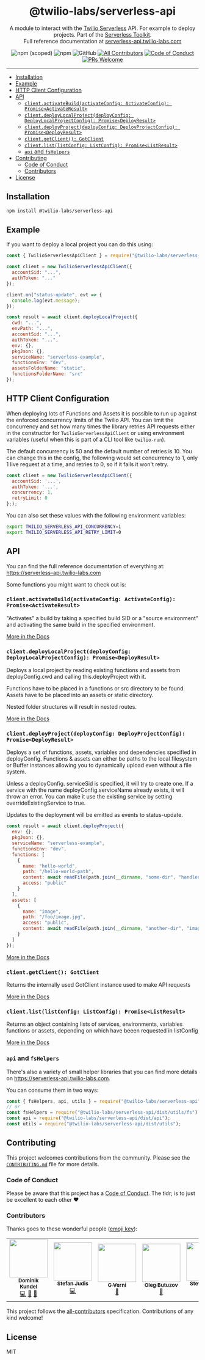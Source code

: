 <h1 align="center">@twilio-labs/serverless-api</h1>
<p align="center">A module to interact with the <a href="https://www.twilio.com/functions">Twilio Serverless</a> API. For example to deploy projects. 
Part of the <a href="https://github.com/twilio-labs/serverless-toolkit">Serverless Toolkit</a>.
<br>Full reference documentation at <a href="https://serverless-api.twilio-labs.com">serverless-api.twilio-labs.com</a></p>
<p align="center">
<img alt="npm (scoped)" src="https://img.shields.io/npm/v/@twilio-labs/serverless-api.svg?style=flat-square"> <img alt="npm" src="https://img.shields.io/npm/dt/@twilio-labs/serverless-api.svg?style=flat-square"> <img alt="GitHub" src="https://img.shields.io/github/license/twilio-labs/serverless-api.svg?style=flat-square"> <a href="#contributors"><img alt="All Contributors" src="https://img.shields.io/badge/all_contributors-1-orange.svg?style=flat-square" /></a> <a href="https://github.com/twilio-labs/.github/blob/master/CODE_OF_CONDUCT.md"><img alt="Code of Conduct" src="https://img.shields.io/badge/%F0%9F%92%96-Code%20of%20Conduct-blueviolet.svg?style=flat-square"></a> <a href="http://makeapullrequest.com"><img src="https://img.shields.io/badge/PRs-welcome-brightgreen.svg?style=flat-square" alt="PRs Welcome" /></a> </<a>
<hr>

- [Installation](#installation)
- [Example](#example)
- [HTTP Client Configuration](#http-client-configuration)
- [API](#api)
  - [`client.activateBuild(activateConfig: ActivateConfig): Promise<ActivateResult>`](#clientactivatebuildactivateconfig-activateconfig-promiseactivateresult)
  - [`client.deployLocalProject(deployConfig: DeployLocalProjectConfig): Promise<DeployResult>`](#clientdeploylocalprojectdeployconfig-deploylocalprojectconfig-promisedeployresult)
  - [`client.deployProject(deployConfig: DeployProjectConfig): Promise<DeployResult>`](#clientdeployprojectdeployconfig-deployprojectconfig-promisedeployresult)
  - [`client.getClient(): GotClient`](#clientgetclient-gotclient)
  - [`client.list(listConfig: ListConfig): Promise<ListResult>`](#clientlistlistconfig-listconfig-promiselistresult)
  - [`api` and `fsHelpers`](#api-and-fshelpers)
- [Contributing](#contributing)
  - [Code of Conduct](#code-of-conduct)
  - [Contributors](#contributors)
- [License](#license)

## Installation

```bash
npm install @twilio-labs/serverless-api
```

## Example

If you want to deploy a local project you can do this using:

```js
const { TwilioServerlessApiClient } = require("@twilio-labs/serverless-api");

const client = new TwilioServerlessApiClient({
  accountSid: "...",
  authToken: "..."
});

client.on("status-update", evt => {
  console.log(evt.message);
});

const result = await client.deployLocalProject({
  cwd: "...",
  envPath: "...",
  accountSid: "...",
  authToken: "...",
  env: {},
  pkgJson: {},
  serviceName: "serverless-example",
  functionsEnv: "dev",
  assetsFolderName: "static",
  functionsFolderName: "src"
});
```

## HTTP Client Configuration

When deploying lots of Functions and Assets it is possible to run up against the enforced concurrency limits of the Twilio API. You can limit the concurrency and set how many times the library retries API requests either in the constructor for `TwilioServerlessApiClient` or using environment variables (useful when this is part of a CLI tool like `twilio-run`).

The default concurrency is 50 and the default number of retries is 10. You can change this in the config, the following would set concurrency to 1, only 1 live request at a time, and retries to 0, so if it fails it won't retry.

```js
const client = new TwilioServerlessApiClient({
  accountSid: '...',
  authToken: '...',
  concurrency: 1,
  retryLimit: 0
};);
```

You can also set these values with the following environment variables:

```bash
export TWILIO_SERVERLESS_API_CONCURRENCY=1
export TWILIO_SERVERLESS_API_RETRY_LIMIT=0
```

## API

You can find the full reference documentation of everything at: https://serverless-api.twilio-labs.com

Some functions you might want to check out is:

### `client.activateBuild(activateConfig: ActivateConfig): Promise<ActivateResult>`

"Activates" a build by taking a specified build SID or a "source environment" and activating the same build in the specified environment.

[More in the Docs](https://serverless-api.twilio-labs.com/classes/_client_.twilioserverlessapiclient.html#activatebuild)

### `client.deployLocalProject(deployConfig: DeployLocalProjectConfig): Promise<DeployResult>`

Deploys a local project by reading existing functions and assets from deployConfig.cwd and calling this.deployProject with it.

Functions have to be placed in a functions or src directory to be found. Assets have to be placed into an assets or static directory.

Nested folder structures will result in nested routes.

[More in the Docs](https://serverless-api.twilio-labs.com/classes/_client_.twilioserverlessapiclient.html#deploylocalproject)

### `client.deployProject(deployConfig: DeployProjectConfig): Promise<DeployResult>`

Deploys a set of functions, assets, variables and dependencies specified in deployConfig. Functions & assets can either be paths to the local filesystem or Buffer instances allowing you to dynamically upload even without a file system.

Unless a deployConfig. serviceSid is specified, it will try to create one. If a service with the name deployConfig.serviceName already exists, it will throw an error. You can make it use the existing service by setting overrideExistingService to true.

Updates to the deployment will be emitted as events to status-update.

```js
const result = await client.deployProject({
  env: {},
  pkgJson: {},
  serviceName: "serverless-example",
  functionsEnv: "dev",
  functions: [
    {
      name: "hello-world",
      path: "/hello-world-path",
      content: await readFile(path.join(__dirname, "some-dir", "handler.js")),
      access: "public"
    }
  ],
  assets: [
    {
      name: "image",
      path: "/foo/image.jpg",
      access: "public",
      content: await readFile(path.join(__dirname, "another-dir", "image.jpg"))
    }
  ]
});
```

[More in the Docs](https://serverless-api.twilio-labs.com/classes/_client_.twilioserverlessapiclient.html#deployproject)

### `client.getClient(): GotClient`

Returns the internally used GotClient instance used to make API requests

[More in the Docs](https://serverless-api.twilio-labs.com/classes/_client_.twilioserverlessapiclient.html#getclient)

### `client.list(listConfig: ListConfig): Promise<ListResult>`

Returns an object containing lists of services, environments, variables functions or assets, depending on which have beeen requested in listConfig

[More in the Docs](https://serverless-api.twilio-labs.com/classes/_client_.twilioserverlessapiclient.html#list)

### `api` and `fsHelpers`

There's also a variety of small helper libraries that you can find more details on https://serverless-api.twilio-labs.com.

You can consume them in two ways:

```js
const { fsHelpers, api, utils } = require("@twilio-labs/serverless-api");
// or
const fsHelpers = require("@twilio-labs/serverless-api/dist/utils/fs");
const api = require("@twilio-labs/serverless-api/dist/api");
const utils = require("@twilio-labs/serverless-api/dist/utils");
```

## Contributing

This project welcomes contributions from the community. Please see the [`CONTRIBUTING.md`](https://github.com/twilio-labs/serverless-api/blob/master/CONTRIBUTING.md) file for more details.

### Code of Conduct

Please be aware that this project has a [Code of Conduct](https://github.com/twilio-labs/.github/blob/master/CODE_OF_CONDUCT.md). The tldr; is to just be excellent to each other ❤️

### Contributors

Thanks goes to these wonderful people ([emoji key](https://allcontributors.org/docs/en/emoji-key)):

<!-- ALL-CONTRIBUTORS-LIST:START - Do not remove or modify this section -->
<!-- prettier-ignore-start -->
<!-- markdownlint-disable -->
<table>
  <tr>
    <td align="center"><a href="https://dkundel.com"><img src="https://avatars3.githubusercontent.com/u/1505101?v=4" width="100px;" alt=""/><br /><sub><b>Dominik Kundel</b></sub></a><br /><a href="https://github.com/twilio-labs/serverless-api/commits?author=dkundel" title="Code">💻</a> <a href="https://github.com/twilio-labs/serverless-api/commits?author=dkundel" title="Documentation">📖</a> <a href="#ideas-dkundel" title="Ideas, Planning, & Feedback">🤔</a></td>
    <td align="center"><a href="https://www.stefanjudis.com/"><img src="https://avatars3.githubusercontent.com/u/962099?v=4" width="100px;" alt=""/><br /><sub><b>Stefan Judis</b></sub></a><br /><a href="https://github.com/twilio-labs/serverless-api/commits?author=stefanjudis" title="Code">💻</a></td>
    <td align="center"><a href="https://github.com/vernig"><img src="https://avatars0.githubusercontent.com/u/54728384?v=4" width="100px;" alt=""/><br /><sub><b>G Verni</b></sub></a><br /><a href="https://github.com/twilio-labs/serverless-api/commits?author=vernig" title="Documentation">📖</a></td>
    <td align="center"><a href="http://linkedin.com/in/butuzov"><img src="https://avatars1.githubusercontent.com/u/651824?v=4" width="100px;" alt=""/><br /><sub><b>Oleg Butuzov</b></sub></a><br /><a href="https://github.com/twilio-labs/serverless-api/commits?author=butuzov" title="Documentation">📖</a></td>
    <td align="center"><a href="http://stevenbock.me"><img src="https://avatars3.githubusercontent.com/u/2431938?v=4" width="100px;" alt=""/><br /><sub><b>Steven Bock</b></sub></a><br /><a href="https://github.com/twilio-labs/serverless-api/commits?author=dabockster" title="Code">💻</a></td>
    <td align="center"><a href="https://philna.sh"><img src="https://avatars3.githubusercontent.com/u/31462?v=4" width="100px;" alt=""/><br /><sub><b>Phil Nash</b></sub></a><br /><a href="https://github.com/twilio-labs/serverless-api/commits?author=philnash" title="Code">💻</a></td>
  </tr>
</table>

<!-- markdownlint-enable -->
<!-- prettier-ignore-end -->

<!-- ALL-CONTRIBUTORS-LIST:END -->

This project follows the [all-contributors](https://github.com/all-contributors/all-contributors) specification. Contributions of any kind welcome!

## License

MIT
